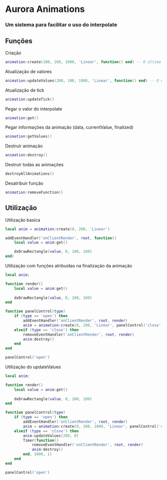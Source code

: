 # Aurora Animations
### Um sistema para facilitar o uso do interpolate

## Funções
Criação
```lua
animation:create(100, 200, 1000, 'Linear', function() end) -- O ultimo argumento não é necessario
```
Atualização de valores
```lua
animation:updateValues(200, 100, 1000, 'Linear', function() end) -- O ultimo argumento não é necessario
```
Atualização de tick
```lua
animation:updateTick()
```
Pegar o valor do interpolate
```lua
animation:get()
```
Pegar informações da animação (data, currentValue, finalized)
```lua
animation:getValues()
```
Destruir animação
```lua
animation:destroy()
```
Destruir todas as animações
```lua
destroyAllAnimations()
```
Desatribuir função
```lua
animation:removeFunction()
```


## Utilização
Utilização basica
```lua
local anim = animation:create(0, 200, 'Linear')

addEventHandler('onClientRender', root, function()
    local value = anim:get()

    dxDrawRectangle(value, 0, 100, 100)
end)
```
Utilização com funções atribuidas na finalização da animação
```lua
local anim;

function render()
    local value = anim:get()
    
    dxDrawRectangle(value, 0, 100, 100)
end

function panelControl(type)
    if (type == 'open') then
        addEventHandler('onClientRender', root, render)
        anim = animation:create(0, 200, 'Linear', panelControl('close'))
    elseif (type == 'close') then
        removeEventHandler('onClientRender', root, render)
        anim:destroy()
    end
end

panelControl('open')
```
Utilização do updateValues
```lua
local anim;

function render()
    local value = anim:get()
    
    dxDrawRectangle(value, 0, 100, 100)
end

function panelControl(type)
    if (type == 'open') then
        addEventHandler('onClientRender', root, render)
        anim = animation:create(0, 200, 1000, 'Linear', panelControl('close'))
    elseif (type == 'close') then
        anim:updateValues(200, 0)
        Timer(function()
            removeEventHandler('onClientRender', root, render)
            anim:destroy()
        end, 1000, 1)
    end
end

panelControl('open')
```
